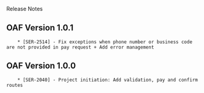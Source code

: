 Release Notes

## OAF Version 1.0.1
        * [SER-2514] - Fix exceptions when phone number or business code are not provided in pay request + Add error management

## OAF Version 1.0.0
        * [SER-2040] - Project initiation: Add validation, pay and confirm routes